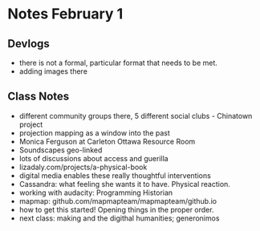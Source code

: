 # Notes February 1 

## Devlogs
- there is not a formal, particular format that needs to be met. 
- adding images there 

## Class Notes
- different community groups there, 5 different social clubs - Chinatown project
- projection mapping as a window into the past 
- Monica Ferguson at Carleton Ottawa Resource Room
- Soundscapes geo-linked
- lots of discussions about access and guerilla 
- lizadaly.com/projects/a-physical-book
- digital media enables these really thoughtful interventions
- Cassandra: what feeling she wants it to have. Physical reaction.
- working with audacity: Programming Historian 
- mapmap: github.com/mapmapteam/mapmapteam/github.io
- how to get this started! Opening things in the proper order. 
- next class: making and the digithal humanities; generonimos

